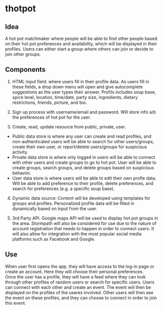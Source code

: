 # thotpot

## Idea
A hot pot matchmaker where people will be able to find other people based on their hot  pot preferences and availability, which will be displayed in their profiles. Users can either start a group where others can join or decide to join other groups. 

## Components
1. HTML input field: where users fill in their profile data. As users fill in these fields, a drop down menu will open and give autocomplete suggestions as the user types their answer. Profils includes soup base, spice level, location, time/date, party size, ingredients, dietary restrictions, friends, picture, and bio. 

2. Sign up process with username/email and password. Will store info a/b the preferences of hot pot for the user. 

3. Create, read, update resource from public, private, user. 
  - Public data store is where any user can create and read profiles, and non-authenticated users will be able to search for other users/groups, create their own user, or report/delete users/groups for suspicious activity. 
  - Private data store is where only logged in users will be able to connect with other users and create groups to go to hot pot. User will be able to create groups, search groups, and delete groups based on suspicious behavior.   
  - User data store is where users will be able to edit their own profle data. Will be able to add preference to their profile, delete preferences, and search for preferences (e.g. a specific soup base). 
    
4. Dynamic data source: Content will be developed using templates for groups and profiles. Personalized profile data will be filled in dynamically based on input from the user.

5. 3rd Party API. Google maps API will be used to display hot pot groups in the area. Stormpath will also be considered for use due to the nature of account registration that needs to happen in order to connect users. It will also allow for integration with the most popular social media platforms such as Facebook and Google.



## Use
When user first opens the app, they will have access to the log-in page or create an account. Here they will choose their personal preferences.  
Once the user has a profile, they will have a feed where they can look through other profiles of random users or search for specific users. 
Users can connect with each other and create an event. The event will then be displayed on the profiles of the useres involved. 
Other users will then see the event on these profiles, and they can choose to connect in order to join this event. 






